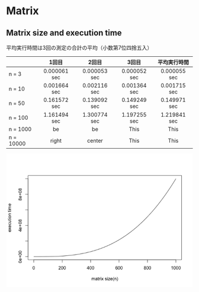 Matrix
======

Matrix size and execution time
------------------------------

平均実行時間は3回の測定の合計の平均（小数第7位四捨五入）

|           |     1回目    |     2回目    |     3回目    | 平均実行時間 |
|:----------|:------------:|:------------:|:------------:|:------------:|
| n = 3     | 0.000061 sec | 0.000053 sec | 0.000052 sec | 0.000055 sec |
| n = 10    | 0.001664 sec | 0.002116 sec | 0.001364 sec | 0.001715 sec |
| n = 50    | 0.161572 sec | 0.139092 sec | 0.149249 sec | 0.149971 sec |
| n = 100   | 1.161494 sec | 1.300774 sec | 1.197255 sec | 1.219841 sec |
| n = 1000  |      be      |      be      |     This     |     This     |
| n = 10000 |     right    |    center    |     This     |     This     |

![図1: 実行時間 O(n^3)](README_files/figure-markdown_github/unnamed-chunk-1-1.png)
